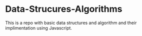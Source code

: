# Data-Strucures-Algorithms
This is a repo with basic data structures and algorithm and their implimentation using Javascript.
